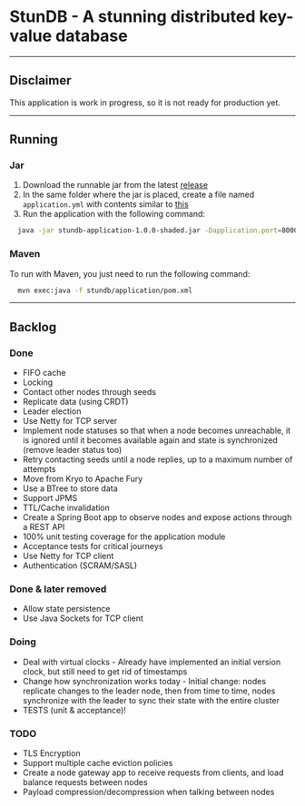 # StunDB - A stunning distributed key-value database

----------------------------

## Disclaimer

This application is work in progress, so it is not ready for production yet.

----------------------------

## Running

### Jar

1. Download the runnable jar from the latest [release](https://github.com/rafaelsilverioit/stundb/releases)
2. In the same folder where the jar is placed, create a file named `application.yml` with contents similar to [this](https://github.com/rafaelsilverioit/stundb/blob/1.0.0/stundb/application/src/main/resources/application.yml)
3. Run the application with the following command: 
```bash
  java -jar stundb-application-1.0.0-shaded.jar -Dapplication.port=8000
```

### Maven

To run with Maven, you just need to run the following command:
```bash
  mvn exec:java -f stundb/application/pom.xml
```

----------------------------

## Backlog
### Done
- FIFO cache
- Locking
- Contact other nodes through seeds
- Replicate data (using CRDT)
- Leader election
- Use Netty for TCP server
- Implement node statuses so that when a node becomes unreachable, it is ignored until it becomes available again and state is synchronized (remove leader status too)
- Retry contacting seeds until a node replies, up to a maximum number of attempts
- Move from Kryo to Apache Fury
- Use a BTree to store data
- Support JPMS
- TTL/Cache invalidation
- Create a Spring Boot app to observe nodes and expose actions through a REST API
- 100% unit testing coverage for the application module
- Acceptance tests for critical journeys
- Use Netty for TCP client
- Authentication (SCRAM/SASL)

### Done & later removed
- Allow state persistence
- Use Java Sockets for TCP client

### Doing
- Deal with virtual clocks - Already have implemented an initial version clock, but still need to get rid of timestamps
- Change how synchronization works today - Initial change: nodes replicate changes to the leader node, then from time to time, nodes synchronize with the leader to sync their state with the entire cluster
- TESTS (unit & acceptance)!

### TODO
- TLS Encryption
- Support multiple cache eviction policies
- Create a node gateway app to receive requests from clients, and load balance requests between nodes
- Payload compression/decompression when talking between nodes
